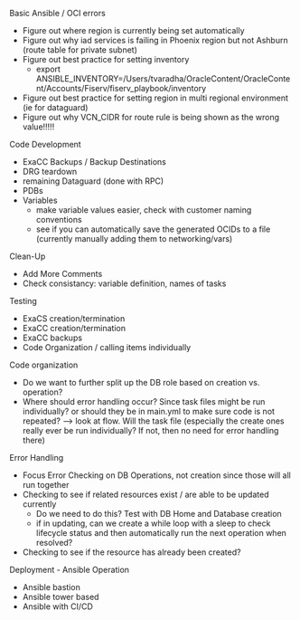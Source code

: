 
Basic Ansible / OCI errors
- Figure out where region is currently being set automatically
- Figure out why iad services is failing in Phoenix region but not Ashburn (route table for private subnet)
- Figure out best practice for setting inventory 
    - export ANSIBLE_INVENTORY=/Users/tvaradha/OracleContent/OracleContent/Accounts/Fiserv/fiserv_playbook/inventory
- Figure out best practice for setting region in multi regional environment (ie for dataguard)
- Figure out why VCN_CIDR for route rule is being shown as the wrong value!!!!!

Code Development
- ExaCC Backups / Backup Destinations
- DRG teardown
- remaining Dataguard (done with RPC)
- PDBs
- Variables
    - make variable values easier, check with customer naming conventions
    - see if you can automatically save the generated OCIDs to a file (currently manually adding them to networking/vars)

Clean-Up
- Add More Comments
- Check consistancy: variable definition, names of tasks

Testing
- ExaCS creation/termination
- ExaCC creation/termination
- ExaCC backups
- Code Organization / calling items individually 



Code organization
- Do we want to further split up the DB role based on creation vs. operation?
- Where should error handling occur? Since task files might be run individually? or should they be in main.yml to make sure code is not repeated? --> look at flow. Will the task file (especially the create ones really ever be run individually? If not, then no need for error handling there)

Error Handling
- Focus Error Checking on DB Operations, not creation since those will all run together
- Checking to see if related resources exist / are able to be updated currently 
    - Do we need to do this? Test with DB Home and Database creation
    - if in updating, can we create a while loop with a sleep to check lifecycle status and then automatically run the next 
    operation when resolved?
- Checking to see if the resource has already been created?


Deployment - Ansible Operation 
- Ansible bastion
- Ansible tower based
- Ansible with CI/CD


